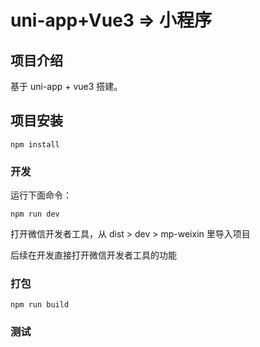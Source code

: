 # uni-app+Vue3 => 小程序

## 项目介绍

基于 uni-app + vue3 搭建。

## 项目安装

```
npm install
```

### 开发

运行下面命令：

```
npm run dev
```

打开微信开发者工具，从 dist > dev > mp-weixin 里导入项目

后续在开发直接打开微信开发者工具的功能

### 打包

```
npm run build
```

### 测试
